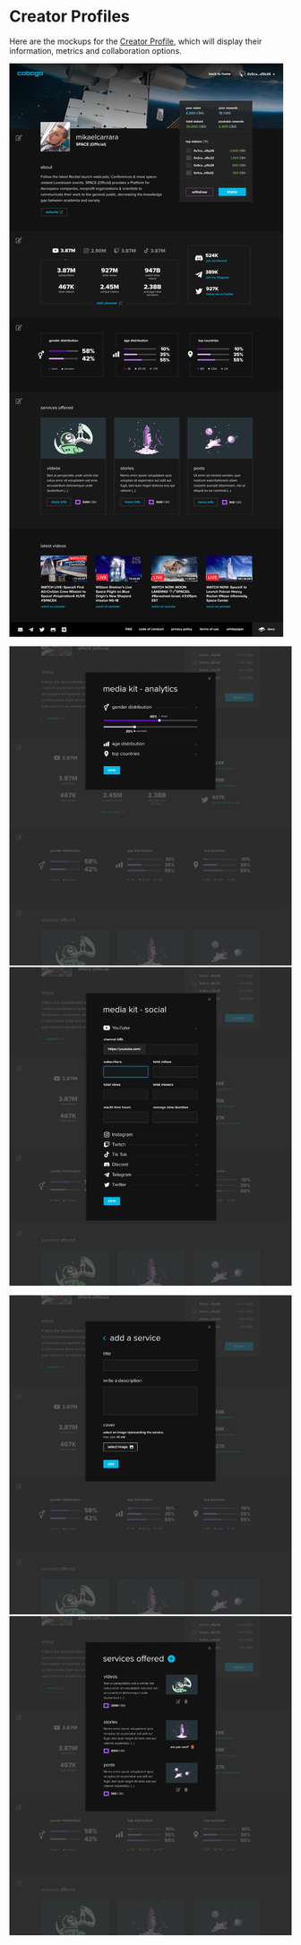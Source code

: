 # Creator Profiles

Here are the mockups for the [Creator Profile](../how-it-works/creator-profiles.md), which will display their information, metrics and collaboration options.

![](<../../.gitbook/assets/Profile v4 (3).png>)

![](<../../.gitbook/assets/3-Profile v3 - Modal - Media Kit - Analytics.png>) ![](<../../.gitbook/assets/2-Profile v3 - Modal - Media Kit - Social.png>)

![](<../../.gitbook/assets/5-Profile v3 - Modal - Basic Infos.png>) ![](<../../.gitbook/assets/4-Profile v3 - Modal - Services Offered - List.png>)
